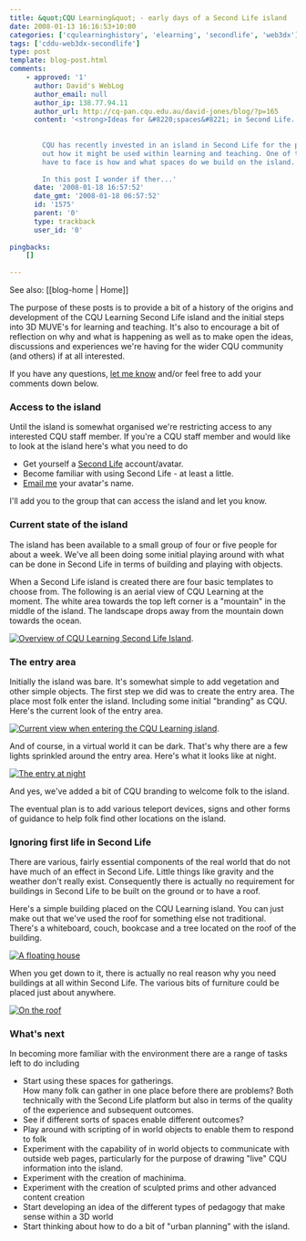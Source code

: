 ```yaml
---
title: &quot;CQU Learning&quot; - early days of a Second Life island
date: 2008-01-13 16:16:53+10:00
categories: ['cqulearninghistory', 'elearning', 'secondlife', 'web3dx']
tags: ['cddu-web3dx-secondlife']
type: post
template: blog-post.html
comments:
    - approved: '1'
      author: David's WebLog
      author_email: null
      author_ip: 138.77.94.11
      author_url: http://cq-pan.cqu.edu.au/david-jones/blog/?p=165
      content: '<strong>Ideas for &#8220;spaces&#8221; in Second Life...</strong>
    
    
        CQU has recently invested in an island in Second Life for the purposes of finding
        out how it might be used within learning and teaching. One of the problems we
        have to face is how and what spaces do we build on the island.
    
        In this post I wonder if ther...'
      date: '2008-01-18 16:57:52'
      date_gmt: '2008-01-18 06:57:52'
      id: '1575'
      parent: '0'
      type: trackback
      user_id: '0'
    
pingbacks:
    []
    
---
```


See also: [[blog-home | Home]]

The purpose of these posts is to provide a bit of a history of the origins and development of the CQU Learning Second Life island and the initial steps into 3D MUVE's for learning and teaching. It's also to encourage a bit of reflection on why and what is happening as well as to make open the ideas, discussions and experiences we're having for the wider CQU community (and others) if at all interested.

If you have any questions, [let me know](http://cq-pan.cqu.edu.au/david-jones/) and/or feel free to add your comments down below.

### Access to the island

Until the island is somewhat organised we're restricting access to any interested CQU staff member. If you're a CQU staff member and would like to look at the island here's what you need to do

- Get yourself a [Second Life](http://secondlife.com) account/avatar.
- Become familiar with using Second Life - at least a little.
- [Email me](mailto:d.jones@cqu.edu.au) your avatar's name.

I'll add you to the group that can access the island and let you know.

### Current state of the island

The island has been available to a small group of four or five people for about a week. We've all been doing some initial playing around with what can be done in Second Life in terms of building and playing with objects.

When a Second Life island is created there are four basic templates to choose from. The following is an aerial view of CQU Learning at the moment. The white area towards the top left corner is a "mountain" in the middle of the island. The landscape drops away from the mountain down towards the ocean.

[![Overview of CQU Learning Second Life Island](http://cq-pan.cqu.edu.au/david-jones/blog/wp-content/uploads/2008/01/island.thumbnail.jpg)](http://cq-pan.cqu.edu.au/david-jones/blog/wp-content/uploads/2008/01/island.jpg "Overview of CQU Learning Second Life Island").

### The entry area

Initially the island was bare. It's somewhat simple to add vegetation and other simple objects. The first step we did was to create the entry area. The place most folk enter the island. Including some initial "branding" as CQU. Here's the current look of the entry area.

[![Current view when entering the CQU Learning island](http://cq-pan.cqu.edu.au/david-jones/blog/wp-content/uploads/2008/01/entry.thumbnail.jpg)](http://cq-pan.cqu.edu.au/david-jones/blog/wp-content/uploads/2008/01/entry.jpg "Current view when entering the CQU Learning island").

And of course, in a virtual world it can be dark. That's why there are a few lights sprinkled around the entry area. Here's what it looks like at night.

[![The entry at night](http://cq-pan.cqu.edu.au/david-jones/blog/wp-content/uploads/2008/01/entry_atnight.thumbnail.jpg)](http://cq-pan.cqu.edu.au/david-jones/blog/wp-content/uploads/2008/01/entry_atnight.jpg "The entry at night")

And yes, we've added a bit of CQU branding to welcome folk to the island.

The eventual plan is to add various teleport devices, signs and other forms of guidance to help folk find other locations on the island.

### Ignoring first life in Second Life

There are various, fairly essential components of the real world that do not have much of an effect in Second Life. Little things like gravity and the weather don't really exist. Consequently there is actually no requirement for buildings in Second Life to be built on the ground or to have a roof.

Here's a simple building placed on the CQU Learning island. You can just make out that we've used the roof for something else not traditional. There's a whiteboard, couch, bookcase and a tree located on the roof of the building.

[![A floating house](http://cq-pan.cqu.edu.au/david-jones/blog/wp-content/uploads/2008/01/floatinghouse.thumbnail.jpg)](http://cq-pan.cqu.edu.au/david-jones/blog/wp-content/uploads/2008/01/floatinghouse.jpg "A floating house")

When you get down to it, there is actually no real reason why you need buildings at all within Second Life. The various bits of furniture could be placed just about anywhere.

[![On the roof](http://cq-pan.cqu.edu.au/david-jones/blog/wp-content/uploads/2008/01/ontheroof.thumbnail.jpg)](http://cq-pan.cqu.edu.au/david-jones/blog/wp-content/uploads/2008/01/ontheroof.jpg "On the roof")

### What's next

In becoming more familiar with the environment there are a range of tasks left to do including

- Start using these spaces for gatherings.  
    How many folk can gather in one place before there are problems? Both technically with the Second Life platform but also in terms of the quality of the experience and subsequent outcomes.
- See if different sorts of spaces enable different outcomes?
- Play around with scripting of in world objects to enable them to respond to folk
- Experiment with the capability of in world objects to communicate with outside web pages, particularly for the purpose of drawing "live" CQU information into the island.
- Experiment with the creation of machinima.
- Experiment with the creation of sculpted prims and other advanced content creation
- Start developing an idea of the different types of pedagogy that make sense within a 3D world
- Start thinking about how to do a bit of "urban planning" with the island.